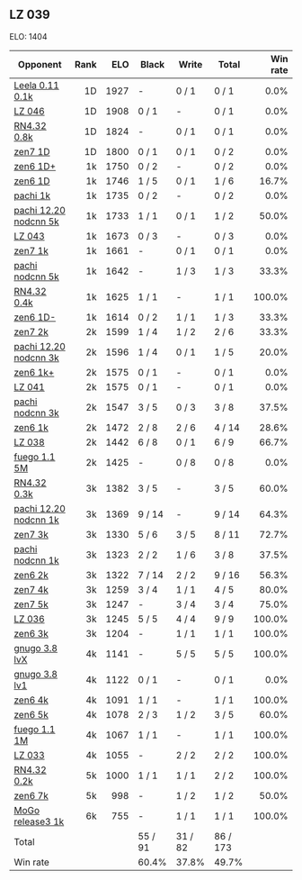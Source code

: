 ## LZ 039 ##

ELO: 1404

Opponent | Rank | ELO | Black | Write | Total | Win rate
---------|-----:|----:|-------|-------|-------|-------:
[Leela 0.11 0.1k](Leela%200.11%200.1k.md) | 1D | 1927 | - | 0 / 1 | 0 / 1 | 0.0%
[LZ 046](LZ%20046.md) | 1D | 1908 | 0 / 1 | - | 0 / 1 | 0.0%
[RN4.32 0.8k](RN4.32%200.8k.md) | 1D | 1824 | - | 0 / 1 | 0 / 1 | 0.0%
[zen7 1D](zen7%201D.md) | 1D | 1800 | 0 / 1 | 0 / 1 | 0 / 2 | 0.0%
[zen6 1D+](zen6%201D+.md) | 1k | 1750 | 0 / 2 | - | 0 / 2 | 0.0%
[zen6 1D](zen6%201D.md) | 1k | 1746 | 1 / 5 | 0 / 1 | 1 / 6 | 16.7%
[pachi 1k](pachi%201k.md) | 1k | 1735 | 0 / 2 | - | 0 / 2 | 0.0%
[pachi 12.20 nodcnn 5k](pachi%2012.20%20nodcnn%205k.md) | 1k | 1733 | 1 / 1 | 0 / 1 | 1 / 2 | 50.0%
[LZ 043](LZ%20043.md) | 1k | 1673 | 0 / 3 | - | 0 / 3 | 0.0%
[zen7 1k](zen7%201k.md) | 1k | 1661 | - | 0 / 1 | 0 / 1 | 0.0%
[pachi nodcnn 5k](pachi%20nodcnn%205k.md) | 1k | 1642 | - | 1 / 3 | 1 / 3 | 33.3%
[RN4.32 0.4k](RN4.32%200.4k.md) | 1k | 1625 | 1 / 1 | - | 1 / 1 | 100.0%
[zen6 1D-](zen6%201D-.md) | 1k | 1614 | 0 / 2 | 1 / 1 | 1 / 3 | 33.3%
[zen7 2k](zen7%202k.md) | 2k | 1599 | 1 / 4 | 1 / 2 | 2 / 6 | 33.3%
[pachi 12.20 nodcnn 3k](pachi%2012.20%20nodcnn%203k.md) | 2k | 1596 | 1 / 4 | 0 / 1 | 1 / 5 | 20.0%
[zen6 1k+](zen6%201k+.md) | 2k | 1575 | 0 / 1 | - | 0 / 1 | 0.0%
[LZ 041](LZ%20041.md) | 2k | 1575 | 0 / 1 | - | 0 / 1 | 0.0%
[pachi nodcnn 3k](pachi%20nodcnn%203k.md) | 2k | 1547 | 3 / 5 | 0 / 3 | 3 / 8 | 37.5%
[zen6 1k](zen6%201k.md) | 2k | 1472 | 2 / 8 | 2 / 6 | 4 / 14 | 28.6%
[LZ 038](LZ%20038.md) | 2k | 1442 | 6 / 8 | 0 / 1 | 6 / 9 | 66.7%
[fuego 1.1 5M](fuego%201.1%205M.md) | 2k | 1425 | - | 0 / 8 | 0 / 8 | 0.0%
[RN4.32 0.3k](RN4.32%200.3k.md) | 3k | 1382 | 3 / 5 | - | 3 / 5 | 60.0%
[pachi 12.20 nodcnn 1k](pachi%2012.20%20nodcnn%201k.md) | 3k | 1369 | 9 / 14 | - | 9 / 14 | 64.3%
[zen7 3k](zen7%203k.md) | 3k | 1330 | 5 / 6 | 3 / 5 | 8 / 11 | 72.7%
[pachi nodcnn 1k](pachi%20nodcnn%201k.md) | 3k | 1323 | 2 / 2 | 1 / 6 | 3 / 8 | 37.5%
[zen6 2k](zen6%202k.md) | 3k | 1322 | 7 / 14 | 2 / 2 | 9 / 16 | 56.3%
[zen7 4k](zen7%204k.md) | 3k | 1259 | 3 / 4 | 1 / 1 | 4 / 5 | 80.0%
[zen7 5k](zen7%205k.md) | 3k | 1247 | - | 3 / 4 | 3 / 4 | 75.0%
[LZ 036](LZ%20036.md) | 3k | 1245 | 5 / 5 | 4 / 4 | 9 / 9 | 100.0%
[zen6 3k](zen6%203k.md) | 3k | 1204 | - | 1 / 1 | 1 / 1 | 100.0%
[gnugo 3.8 lvX](gnugo%203.8%20lvX.md) | 4k | 1141 | - | 5 / 5 | 5 / 5 | 100.0%
[gnugo 3.8 lv1](gnugo%203.8%20lv1.md) | 4k | 1122 | 0 / 1 | - | 0 / 1 | 0.0%
[zen6 4k](zen6%204k.md) | 4k | 1091 | 1 / 1 | - | 1 / 1 | 100.0%
[zen6 5k](zen6%205k.md) | 4k | 1078 | 2 / 3 | 1 / 2 | 3 / 5 | 60.0%
[fuego 1.1 1M](fuego%201.1%201M.md) | 4k | 1067 | 1 / 1 | - | 1 / 1 | 100.0%
[LZ 033](LZ%20033.md) | 4k | 1055 | - | 2 / 2 | 2 / 2 | 100.0%
[RN4.32 0.2k](RN4.32%200.2k.md) | 5k | 1000 | 1 / 1 | 1 / 1 | 2 / 2 | 100.0%
[zen6 7k](zen6%207k.md) | 5k | 998 | - | 1 / 2 | 1 / 2 | 50.0%
[MoGo release3 1k](MoGo%20release3%201k.md) | 6k | 755 | - | 1 / 1 | 1 / 1 | 100.0%
Total | | | 55 / 91 | 31 / 82 | 86 / 173 | 
Win rate| | | 60.4% | 37.8% | 49.7% | 
